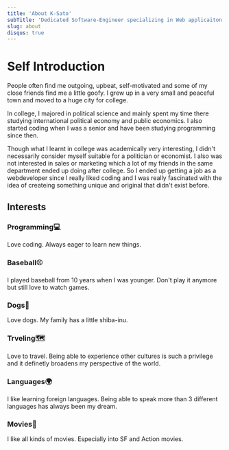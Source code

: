 ```yaml
---
title: 'About K-Sato'
subTitle: 'Dedicated Software-Engineer specializing in Web applicaiton development.'
slug: about
disqus: true
---
```


# Self Introduction

People often find me outgoing, upbeat, self-motivated and some of my close friends find me a little goofy. I grew up in a very small and peaceful town and moved to a huge city for college.

In college, I majored in political science and mainly spent my time there studying international political economy and public economics. I also started coding when I was a senior and have been studying programming since then.

Though what I learnt in college was academically very interesting, I didn't necessarily consider myself suitable for a politician or economist. I also was not interested in sales or marketing which a lot of my friends in the same department ended up doing after college. So I ended up getting a job as a webdeveloper since I really liked coding and I was really fascinated with the idea of createing something unique and original that didn't exist before.

## Interests

### Programming💻

Love coding. Always eager to learn new things.

### Baseball⚾️

I played baseball from 10 years when I was younger. Don't play it anymore but still love to watch games.

### Dogs🐶

Love dogs. My family has a little shiba-inu.

### Trveling🗺

Love to travel. Being able to experience other cultures is such a privilege and it definetly broadens my perspective of the world.

### Languages🌍

I like learning foreign languages. Being able to speak more than 3 different languages has always been my dream.

### Movies🎥

I like all kinds of movies. Especially into SF and Action movies.
